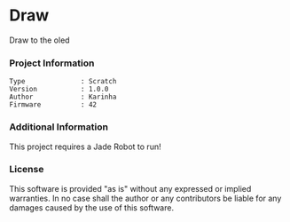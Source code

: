Draw
================

Draw to the oled

### Project Information
```
Type              : Scratch
Version           : 1.0.0
Author            : Karinha
Firmware          : 42
```

### Additional Information
This project requires a Jade Robot to run!

### License
This software is provided "as is" without any expressed or implied warranties.  In no case shall the author or any contributors be liable for any damages caused by the use of this software.

